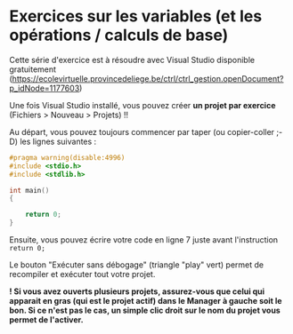 # Exercices sur les variables (et les opérations / calculs de base)

Cette série d'exercice est à résoudre avec Visual Studio disponible gratuitement (https://ecolevirtuelle.provincedeliege.be/ctrl/ctrl_gestion.openDocument?p_idNode=1177603)

Une fois Visual Studio installé, vous pouvez créer **un projet par exercice** (Fichiers > Nouveau > Projets) !!

Au départ, vous pouvez toujours commencer par taper (ou copier-coller ;-D) les lignes suivantes :
```c
#pragma warning(disable:4996)
#include <stdio.h>
#include <stdlib.h>

int main()
{

    return 0;
}
```

Ensuite, vous pouvez écrire votre code en ligne 7 juste avant l'instruction `return 0;`

Le bouton "Exécuter sans débogage" (triangle "play" vert) permet de recompiler et exécuter tout votre projet.

**! Si vous avez ouverts plusieurs projets, assurez-vous que celui qui apparait en gras (qui est le projet actif) dans le Manager à gauche soit le bon. Si ce n'est pas le cas, un simple clic droit sur le nom du projet vous permet de l'activer.**
